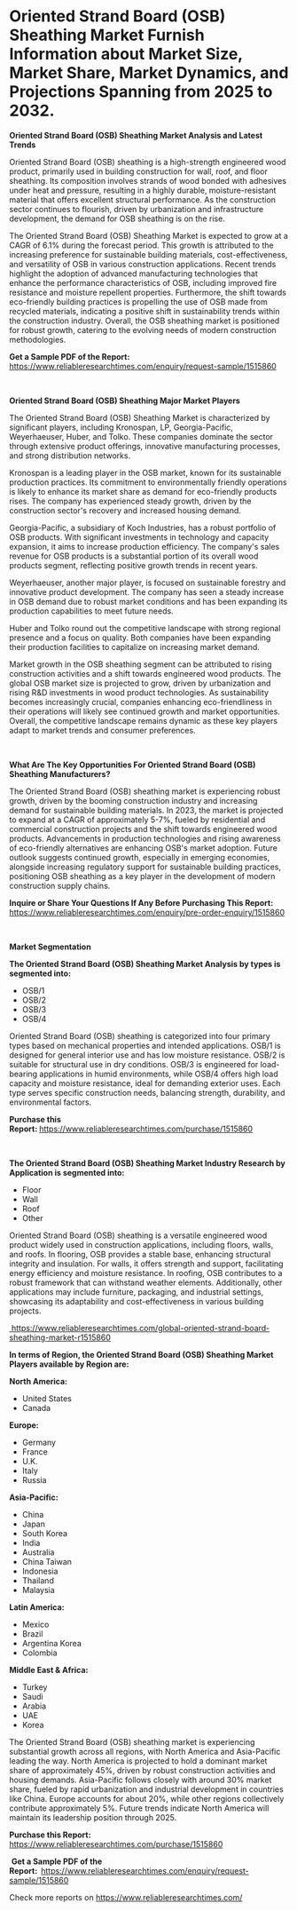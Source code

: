 <p><h1>Oriented Strand Board (OSB) Sheathing Market Furnish Information about Market Size, Market Share, Market Dynamics, and Projections Spanning from 2025 to 2032.</h1></p><p><strong>Oriented Strand Board (OSB) Sheathing Market Analysis and Latest Trends</strong></p>
<p><p>Oriented Strand Board (OSB) sheathing is a high-strength engineered wood product, primarily used in building construction for wall, roof, and floor sheathing. Its composition involves strands of wood bonded with adhesives under heat and pressure, resulting in a highly durable, moisture-resistant material that offers excellent structural performance. As the construction sector continues to flourish, driven by urbanization and infrastructure development, the demand for OSB sheathing is on the rise.</p><p>The Oriented Strand Board (OSB) Sheathing Market is expected to grow at a CAGR of 6.1% during the forecast period. This growth is attributed to the increasing preference for sustainable building materials, cost-effectiveness, and versatility of OSB in various construction applications. Recent trends highlight the adoption of advanced manufacturing technologies that enhance the performance characteristics of OSB, including improved fire resistance and moisture repellent properties. Furthermore, the shift towards eco-friendly building practices is propelling the use of OSB made from recycled materials, indicating a positive shift in sustainability trends within the construction industry. Overall, the OSB sheathing market is positioned for robust growth, catering to the evolving needs of modern construction methodologies.</p></p>
<p><strong>Get a Sample PDF of the Report:&nbsp;</strong> <a href="https://www.reliableresearchtimes.com/enquiry/request-sample/1515860?utm_campaign=2643&utm_medium=2&utm_source=Github&utm_content=ia&utm_term=29032025&utm_id=oriented-strand-board-osb-sheathing">https://www.reliableresearchtimes.com/enquiry/request-sample/1515860</a></p>
<p>&nbsp;</p>
<p><strong>Oriented Strand Board (OSB) Sheathing Major Market Players</strong></p>
<p><p>The Oriented Strand Board (OSB) Sheathing Market is characterized by significant players, including Kronospan, LP, Georgia-Pacific, Weyerhaeuser, Huber, and Tolko. These companies dominate the sector through extensive product offerings, innovative manufacturing processes, and strong distribution networks.</p><p>Kronospan is a leading player in the OSB market, known for its sustainable production practices. Its commitment to environmentally friendly operations is likely to enhance its market share as demand for eco-friendly products rises. The company has experienced steady growth, driven by the construction sector's recovery and increased housing demand.</p><p>Georgia-Pacific, a subsidiary of Koch Industries, has a robust portfolio of OSB products. With significant investments in technology and capacity expansion, it aims to increase production efficiency. The company's sales revenue for OSB products is a substantial portion of its overall wood products segment, reflecting positive growth trends in recent years.</p><p>Weyerhaeuser, another major player, is focused on sustainable forestry and innovative product development. The company has seen a steady increase in OSB demand due to robust market conditions and has been expanding its production capabilities to meet future needs.</p><p>Huber and Tolko round out the competitive landscape with strong regional presence and a focus on quality. Both companies have been expanding their production facilities to capitalize on increasing market demand.</p><p>Market growth in the OSB sheathing segment can be attributed to rising construction activities and a shift towards engineered wood products. The global OSB market size is projected to grow, driven by urbanization and rising R&D investments in wood product technologies. As sustainability becomes increasingly crucial, companies enhancing eco-friendliness in their operations will likely see continued growth and market opportunities. Overall, the competitive landscape remains dynamic as these key players adapt to market trends and consumer preferences.</p></p>
<p>&nbsp;</p>
<p><strong>What Are The Key Opportunities For Oriented Strand Board (OSB) Sheathing Manufacturers?</strong></p>
<p><p>The Oriented Strand Board (OSB) sheathing market is experiencing robust growth, driven by the booming construction industry and increasing demand for sustainable building materials. In 2023, the market is projected to expand at a CAGR of approximately 5-7%, fueled by residential and commercial construction projects and the shift towards engineered wood products. Advancements in production technologies and rising awareness of eco-friendly alternatives are enhancing OSB's market adoption. Future outlook suggests continued growth, especially in emerging economies, alongside increasing regulatory support for sustainable building practices, positioning OSB sheathing as a key player in the development of modern construction supply chains.</p></p>
<p><strong>Inquire or Share Your Questions If Any Before Purchasing This Report:</strong> <a href="https://www.reliableresearchtimes.com/enquiry/pre-order-enquiry/1515860?utm_campaign=2643&utm_medium=2&utm_source=Github&utm_content=ia&utm_term=29032025&utm_id=oriented-strand-board-osb-sheathing">https://www.reliableresearchtimes.com/enquiry/pre-order-enquiry/1515860</a></p>
<p>&nbsp;</p>
<p><strong>Market Segmentation</strong></p>
<p><strong>The Oriented Strand Board (OSB) Sheathing Market Analysis by types is segmented into:</strong></p>
<p><ul><li>OSB/1</li><li>OSB/2</li><li>OSB/3</li><li>OSB/4</li></ul></p>
<p><p>Oriented Strand Board (OSB) sheathing is categorized into four primary types based on mechanical properties and intended applications. OSB/1 is designed for general interior use and has low moisture resistance. OSB/2 is suitable for structural use in dry conditions. OSB/3 is engineered for load-bearing applications in humid environments, while OSB/4 offers high load capacity and moisture resistance, ideal for demanding exterior uses. Each type serves specific construction needs, balancing strength, durability, and environmental factors.</p></p>
<p><strong>Purchase this Report:&nbsp;</strong><a href="https://www.reliableresearchtimes.com/purchase/1515860?utm_campaign=2643&utm_medium=2&utm_source=Github&utm_content=ia&utm_term=29032025&utm_id=oriented-strand-board-osb-sheathing">https://www.reliableresearchtimes.com/purchase/1515860</a></p>
<p>&nbsp;</p>
<p><strong>The Oriented Strand Board (OSB) Sheathing Market Industry Research by Application is segmented into:</strong></p>
<p><ul><li>Floor</li><li>Wall</li><li>Roof</li><li>Other</li></ul></p>
<p><p>Oriented Strand Board (OSB) sheathing is a versatile engineered wood product widely used in construction applications, including floors, walls, and roofs. In flooring, OSB provides a stable base, enhancing structural integrity and insulation. For walls, it offers strength and support, facilitating energy efficiency and moisture resistance. In roofing, OSB contributes to a robust framework that can withstand weather elements. Additionally, other applications may include furniture, packaging, and industrial settings, showcasing its adaptability and cost-effectiveness in various building projects.</p></p>
<p><a href="https://www.reliableresearchtimes.com/global-oriented-strand-board-sheathing-market-r1515860?utm_campaign=2643&utm_medium=2&utm_source=Github&utm_content=ia&utm_term=29032025&utm_id=oriented-strand-board-osb-sheathing">&nbsp;https://www.reliableresearchtimes.com/global-oriented-strand-board-sheathing-market-r1515860</a></p>
<p><strong>In terms of Region, the Oriented Strand Board (OSB) Sheathing Market Players available by Region are:</strong></p>
<p>
    <p> <strong> North America: </strong>
        <ul>
            <li>United States</li>
            <li>Canada</li>
        </ul>
        </p> 
    <p> <strong> Europe: </strong>
        <ul>
            <li>Germany</li>
            <li>France</li>
            <li>U.K.</li>
            <li>Italy</li>
            <li>Russia</li>
        </ul>
        </p> 
    <p> <strong> Asia-Pacific: </strong>
        <ul>
            <li>China</li>
            <li>Japan</li>
            <li>South Korea</li>
            <li>India</li>
            <li>Australia</li>
            <li>China Taiwan</li>
            <li>Indonesia</li>
            <li>Thailand</li>
            <li>Malaysia</li>
        </ul>
        </p> 
    <p> <strong> Latin America: </strong>
        <ul>
            <li>Mexico</li>
            <li>Brazil</li>
            <li>Argentina Korea</li>
            <li>Colombia</li>
        </ul>
        </p> 
    <p> <strong> Middle East & Africa: </strong>
        <ul>
            <li>Turkey</li>
            <li>Saudi</li>
            <li>Arabia</li>
            <li>UAE</li>
            <li>Korea</li>
        </ul>
    </p>
    </p>
<p><p>The Oriented Strand Board (OSB) sheathing market is experiencing substantial growth across all regions, with North America and Asia-Pacific leading the way. North America is projected to hold a dominant market share of approximately 45%, driven by robust construction activities and housing demands. Asia-Pacific follows closely with around 30% market share, fueled by rapid urbanization and industrial development in countries like China. Europe accounts for about 20%, while other regions collectively contribute approximately 5%. Future trends indicate North America will maintain its leadership position through 2025.</p></p>
<p><strong>Purchase this Report: </strong><a href="https://www.reliableresearchtimes.com/purchase/1515860?utm_campaign=2643&utm_medium=2&utm_source=Github&utm_content=ia&utm_term=29032025&utm_id=oriented-strand-board-osb-sheathing">https://www.reliableresearchtimes.com/purchase/1515860</a></p>
<p>&nbsp;<strong>Get a Sample PDF of the Report:&nbsp;&nbsp;</strong><a href="https://www.reliableresearchtimes.com/enquiry/request-sample/1515860?utm_campaign=2643&utm_medium=2&utm_source=Github&utm_content=ia&utm_term=29032025&utm_id=oriented-strand-board-osb-sheathing">https://www.reliableresearchtimes.com/enquiry/request-sample/1515860</a></p>
<p><strong></strong></p>
<p>Check more reports on <a href="https://www.reliableresearchtimes.com/?utm_campaign=2643&utm_medium=2&utm_source=Github&utm_content=ia&utm_term=29032025&utm_id=oriented-strand-board-osb-sheathing">https://www.reliableresearchtimes.com/</a></p>